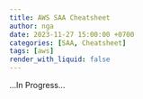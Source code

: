 ```yaml
---
title: AWS SAA Cheatsheet
author: nga
date: 2023-11-27 15:00:00 +0700
categories: [SAA, Cheatsheet]
tags: [aws]
render_with_liquid: false
---
```

...In Progress...